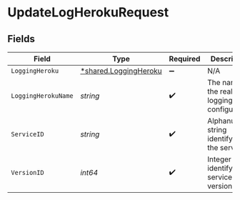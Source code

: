 # UpdateLogHerokuRequest


## Fields

| Field                                                         | Type                                                          | Required                                                      | Description                                                   | Example                                                       |
| ------------------------------------------------------------- | ------------------------------------------------------------- | ------------------------------------------------------------- | ------------------------------------------------------------- | ------------------------------------------------------------- |
| `LoggingHeroku`                                               | [*shared.LoggingHeroku](../../models/shared/loggingheroku.md) | :heavy_minus_sign:                                            | N/A                                                           |                                                               |
| `LoggingHerokuName`                                           | *string*                                                      | :heavy_check_mark:                                            | The name for the real-time logging configuration.             | test-log-endpoint                                             |
| `ServiceID`                                                   | *string*                                                      | :heavy_check_mark:                                            | Alphanumeric string identifying the service.                  | SU1Z0isxPaozGVKXdv0eY                                         |
| `VersionID`                                                   | *int64*                                                       | :heavy_check_mark:                                            | Integer identifying a service version.                        | 1                                                             |